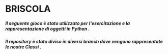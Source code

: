 # **BRISCOLA**

##### Il seguente gioco è stato utilizzato per l'esercitazione e la rappresentazione di **oggetti in Python** .
##### Il repository è stato diviso in diversi branch dove vengono rappresentate le nostre **Classi** .
